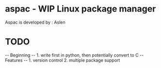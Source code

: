# aspac - WIP Linux package manager
Aspac is developed by : Aslen
# TODO
  -- Beginning --
      1.  write first in python, then potentially convert to C
  -- Features --
      1.  version control
      2.  multiple package support
